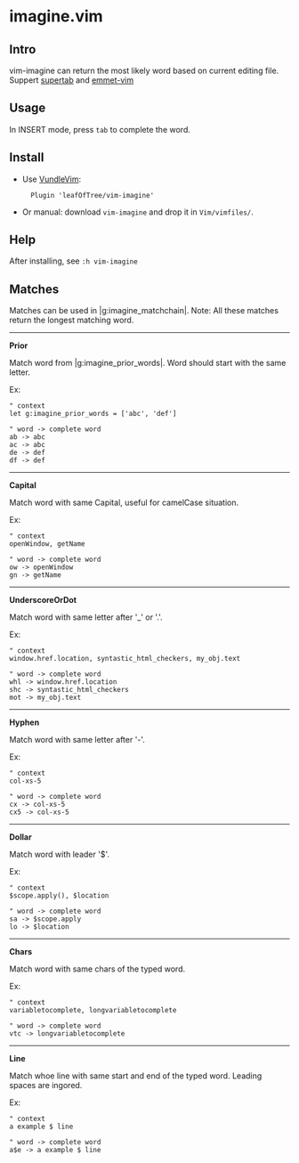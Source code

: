 # imagine.vim

## Intro

vim-imagine can return the most likely word based on current editing file. Suppert [supertab](https://github.com/ervandew/supertab) and [emmet-vim](https://github.com/mattn/emmet-vim)

## Usage

In INSERT mode, press `tab` to complete the word.

## Install

- Use [VundleVim](https://github.com/VundleVim/Vundle.vim): 

        Plugin 'leafOfTree/vim-imagine'

- Or manual: download `vim-imagine` and drop it in `Vim/vimfiles/`.

## Help 
After installing, see `:h vim-imagine`
## Matches

Matches can be used in |g:imagine_matchchain|.
Note: All these matches return the longest matching word.

---------------------------------------------------------------------------

**Prior**                                           

Match word from |g:imagine_prior_words|. Word should start with the same
letter.

Ex:

    " context
    let g:imagine_prior_words = ['abc', 'def']

    " word -> complete word
    ab -> abc
    ac -> abc
    de -> def
    df -> def

---------------------------------------------------------------------------

**Capital**                                         

Match word with same Capital, useful for camelCase situation.

Ex:

    " context
    openWindow, getName

    " word -> complete word
    ow -> openWindow
    gn -> getName
    

---------------------------------------------------------------------------

**UnderscoreOrDot**                                 

Match word with same letter after '_' or '.'.

Ex:

    " context
    window.href.location, syntastic_html_checkers, my_obj.text

    " word -> complete word
    whl -> window.href.location
    shc -> syntastic_html_checkers
    mot -> my_obj.text

---------------------------------------------------------------------------

**Hyphen**                                          

Match word with same letter after '-'.

Ex:

    " context
    col-xs-5

    " word -> complete word
    cx -> col-xs-5
    cx5 -> col-xs-5

---------------------------------------------------------------------------

**Dollar**                                          

Match word with leader '$'.

Ex:

    " context
    $scope.apply(), $location

    " word -> complete word
    sa -> $scope.apply
    lo -> $location

---------------------------------------------------------------------------

**Chars**                                           

Match word with same chars of the typed word.

Ex:

    " context
    variabletocomplete, longvariabletocomplete

    " word -> complete word
    vtc -> longvariabletocomplete

---------------------------------------------------------------------------

**Line**                                            

Match whoe line with same start and end of the typed word. Leading spaces 
are ingored.

Ex:

    " context
    a example $ line

    " word -> complete word
    a$e -> a example $ line
